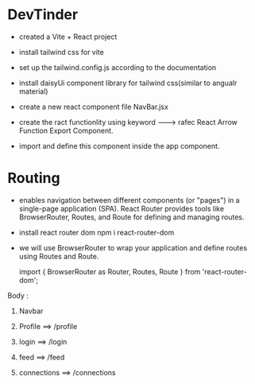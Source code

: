 # DevTinder

- created a Vite + React project

- install tailwind css for vite

- set up the tailwind.config.js according to the documentation

- install daisyUi component library for tailwind css(similar to angualr material)

- create a new react component file NavBar.jsx

- create the ract functionlity using keyword ---> rafec React Arrow Function Export Component.

- import and define this component inside the app component.

# Routing

- enables navigation between different components (or "pages") in a single-page application (SPA). React Router provides tools like BrowserRouter, Routes, and Route for defining and managing routes.

- install react router dom npm i react-router-dom

-  we will use BrowserRouter to wrap your application and define routes using Routes and Route.

    import { BrowserRouter as Router, Routes, Route } from 'react-router-dom';


Body :
1. Navbar

2. Profile ==> /profile
3. login ==> /login
4. feed ==> /feed
5. connections ==> /connections
